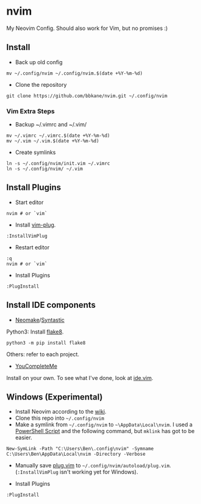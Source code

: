 # nvim
My Neovim Config. Should also work for Vim, but no promises :)

## Install

- Back up old config

```
mv ~/.config/nvim ~/.config/nvim.$(date +%Y-%m-%d)
```

- Clone the repository

```
git clone https://github.com/bbkane/nvim.git ~/.config/nvim
```

### Vim Extra Steps

- Backup ~/.vimrc and ~/.vim/

```
mv ~/.vimrc ~/.vimrc.$(date +%Y-%m-%d)
mv ~/.vim ~/.vim.$(date +%Y-%m-%d)
```

- Create symlinks

```
ln -s ~/.config/nvim/init.vim ~/.vimrc
ln -s ~/.config/nvim/ ~/.vim
```

## Install Plugins

- Start editor

```
nvim # or `vim`
```

- Install [vim-plug](https://github.com/junegunn/vim-plug).

```
:InstallVimPlug
```

- Restart editor

```
:q
nvim # or `vim`
```

- Install Plugins

```
:PlugInstall
```

## Install IDE components

- [Neomake](https://github.com/neomake/neomake)/[Syntastic](https://github.com/scrooloose/syntastic)

Python3: Install [flake8](http://flake8.pycqa.org/en/latest/).

```
python3 -m pip install flake8
```

Others: refer to each project.

- [YouCompleteMe](https://github.com/Valloric/YouCompleteMe/issues)

Install on your own. To see what I've done, look at [ide.vim](ide.vim).

## Windows (Experimental)

- Install Neovim according to the [wiki](https://github.com/neovim/neovim/wiki/Installing-Neovim#windows).
- Clone this repo into `~/.config/nvim`
- Make a symlink from `~/.config/nvim` to `~\AppData\Local\nvim`. I used a [PowerShell Script](https://learn-powershell.net/2013/07/16/creating-a-symbolic-link-using-powershell/) and the following command, but `mklink` has got to be easier.

```
New-SymLink -Path "C:\Users\Ben\.config\nvim" -Symname C:\Users\Ben\AppData\Local\nvim -Directory -Verbose
```

- Manually save [plug.vim](https://raw.githubusercontent.com/junegunn/vim-plug/master/plug.vim) to `~/.config/nvim/autoload/plug.vim`. (`:InstallVimPlug` isn't working yet for Windows).

- Install Plugins

```
:PlugInstall
```

